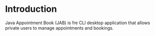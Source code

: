 # Introduction
Java Appointment Book (JAB) is fre CLI desktop application that allows private users to manage appointments and bookings.
